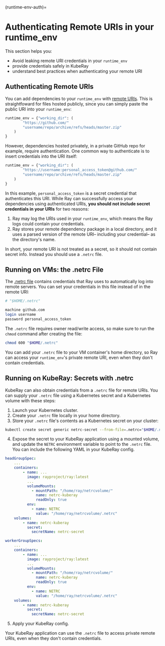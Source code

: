 (runtime-env-auth)=
# Authenticating Remote URIs in your runtime_env

This section helps you:

* Avoid leaking remote URI credentials in your `runtime_env`
* provide credentials safely in KubeRay
* understand best practices when authenticating your remote URI

## Authenticating Remote URIs

You can add dependencies to your `runtime_env` with [remote URIs](remote-uris). This is straightfoward for files hosted publicly, since you can simply paste the public URI into your `runtime_env`:

```python
runtime_env = {"working_dir": (
        "https://github.com/"
        "username/repo/archive/refs/heads/master.zip"
    )
}
```

However, dependencies hosted privately, in a private GitHub repo for example, require authentication. One common way to authenticate is to insert credentials into the URI itself:

```python
runtime_env = {"working_dir": (
        "https://username:personal_access_token@github.com/"
        "username/repo/archive/refs/heads/master.zip"
    )
}
```

In this example, `personal_access_token` is a secret credential that authenticates this URI. While Ray can successfully access your dependencies using authenticated URIs, **you should not include secret credentials in your URIs** for two reasons:

1. Ray may log the URIs used in your `runtime_env`, which means the Ray logs could contain your credentials.
2. Ray stores your remote dependency package in a local directory, and it uses a parsed version of the remote URI– including your credential– as the directory's name.

In short, your remote URI is not treated as a secret, so it should not contain secret info. Instead you should use a `.netrc` file.

## Running on VMs: the .netrc File

The [.netrc file](https://www.gnu.org/software/inetutils/manual/html_node/The-_002enetrc-file.html) contains credentials that Ray uses to automatically log into remote servers. You can set your credentials in this file instead of in the remote URI:

```bash
# "$HOME/.netrc"

machine github.com
login username
password personal_access_token
```

The `.netrc` file requires owner read/write access, so make sure to run the `chmod` command after creating the file:

```bash
chmod 600 "$HOME/.netrc"
```

You can add your `.netrc` file to your VM container's home directory, so Ray can access your `runtime_env`'s private remote URI, even when they don't contain credentials.

## Running on KubeRay: Secrets with .netrc

KubeRay can also obtain credentials from a `.netrc` file for remote URIs. You can supply your `.netrc` file using a Kubernetes secret and a Kubernetes volume with these steps:

1. Launch your Kubernetes cluster.
2. Create your `.netrc` file locally in your home directory.
3. Store your `.netrc` file's contents as a Kubernetes secret on your cluster:

```bash
kubectl create secret generic netrc-secret --from-file=.netrc="$HOME/.netrc"
```

4. Expose the secret to your KubeRay application using a mounted volume, and update the `NETRC` environment variable to point to the `.netrc` file. You can include the following YAML in your KubeRay config.

```yaml
headGroupSpec:
    ...
    containers:
        - name: ...
          image: rayproject/ray:latest
          ...
          volumeMounts:
            - mountPath: "/home/ray/netrcvolume/"
              name: netrc-kuberay
              readOnly: true
          env:
            - name: NETRC
              value: "/home/ray/netrcvolume/.netrc"
    volumes:
        - name: netrc-kuberay
          secret:
            secretName: netrc-secret

workerGroupSpecs:
    ...
    containers:
        - name: ...
          image: rayproject/ray:latest
          ...
          volumeMounts:
            - mountPath: "/home/ray/netrcvolume/"
              name: netrc-kuberay
              readOnly: true
          env:
            - name: NETRC
              value: "/home/ray/netrcvolume/.netrc"
    volumes:
        - name: netrc-kuberay
          secret:
            secretName: netrc-secret
```

5. Apply your KubeRay config.

Your KubeRay application can use the `.netrc` file to access private remote URIs, even when they don't contain credentials.
